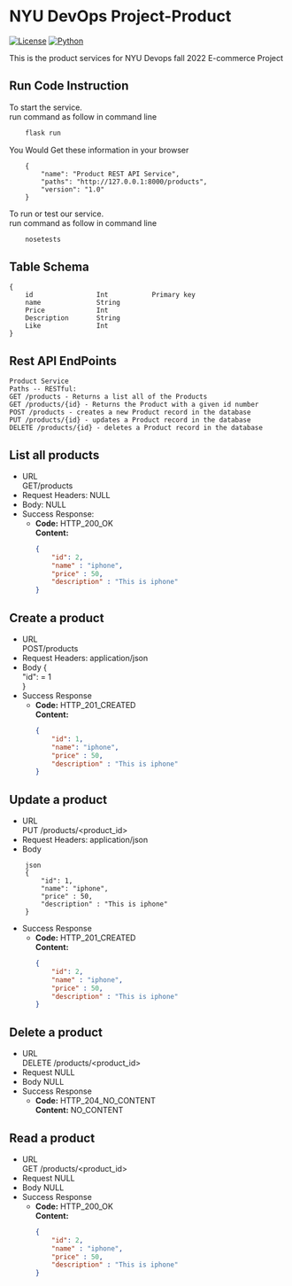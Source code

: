 # NYU DevOps Project-Product

[![License](https://img.shields.io/badge/License-Apache_2.0-blue.svg)](https://opensource.org/licenses/Apache-2.0)
[![Python](https://img.shields.io/badge/Language-Python-blue.svg)](https://python.org/)

This is the product services for NYU Devops fall 2022 E-commerce Project

## Run Code Instruction

To start the service.\
run command as follow in command line

```bash
    flask run
```

You Would Get these information in your browser

```
    {
        "name": "Product REST API Service", 
        "paths": "http://127.0.0.1:8000/products", 
        "version": "1.0"
    }
```

To run or test our service.\
run command as follow in command line

```bash
    nosetests
```

## Table Schema

```test
{
    id                Int           Primary key
    name              String          
    Price             Int
    Description       String
    Like              Int
}
```

## Rest API EndPoints

```
Product Service
Paths -- RESTful:
GET /products - Returns a list all of the Products
GET /products/{id} - Returns the Product with a given id number
POST /products - creates a new Product record in the database
PUT /products/{id} - updates a Product record in the database
DELETE /products/{id} - deletes a Product record in the database
```

## List all products
* URL <br>
  GET/products
* Request Headers: NULL
* Body: NULL
* Success Response:
  * **Code:** HTTP_200_OK <br />
    **Content:** 
    ```json
    {
        "id": 2,
        "name" : "iphone",
        "price" : 50,
        "description" : "This is iphone"
    }
    ```

## Create a product
* URL <br>
  POST/products <br>
* Request Headers: application/json
* Body 
{ <br>
    "id": = 1 <br>
}
* Success Response
  * **Code:** HTTP_201_CREATED <br />
    **Content:** 
    ``` json
    { 
        "id": 1,
        "name": "iphone",
        "price" : 50, 
        "description" : "This is iphone"
    }
    ```

## Update a product
* URL <br>
  PUT /products/<product_id>
* Request Headers: application/json
* Body
``` 
    json
    { 
        "id": 1,
        "name": "iphone",
        "price" : 50, 
        "description" : "This is iphone"
    }
 ```
* Success Response
  * **Code:** HTTP_201_CREATED <br />
    **Content:** 
    ```json
    {
        "id": 2,
        "name" : "iphone",
        "price" : 50,
        "description" : "This is iphone"
    }
    ```

## Delete a product
* URL <br>
  DELETE /products/<product_id>
* Request NULL
* Body NULL
* Success Response
  * **Code:** HTTP_204_NO_CONTENT <br />
    **Content:** 
    NO_CONTENT
  

## Read a product
* URL <br>
  GET /products/<product_id>
* Request NULL
* Body NULL
* Success Response
  * **Code:** HTTP_200_OK <br />
    **Content:** 
    ```json
    {
        "id": 2,
        "name" : "iphone",
        "price" : 50,
        "description" : "This is iphone"
    }
    ```

